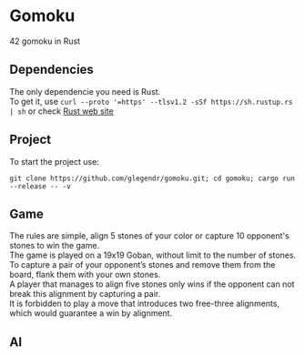 # Gomoku
42 gomoku in Rust

## Dependencies

The only dependencie you need is Rust.     
To get it, use `curl --proto '=https' --tlsv1.2 -sSf https://sh.rustup.rs | sh` or check [Rust web site](https://www.rust-lang.org/tools/install)
## Project

To start the project use:
 ```
 git clone https://github.com/glegendr/gomoku.git; cd gomoku; cargo run --release -- -v
```
## Game
The rules are simple, align 5 stones of your color or capture 10 opponent's stones to win the game.   
The game is played on a 19x19 Goban, without limit to the number of stones.   
To capture a pair of your opponent’s stones and remove them from the board, flank them with your own stones.   
A player that manages to align five stones only wins if the opponent can not break this alignment by capturing a pair.     
It is forbidden to play a move that introduces two free-three alignments, which would guarantee a win by alignment.
## AI